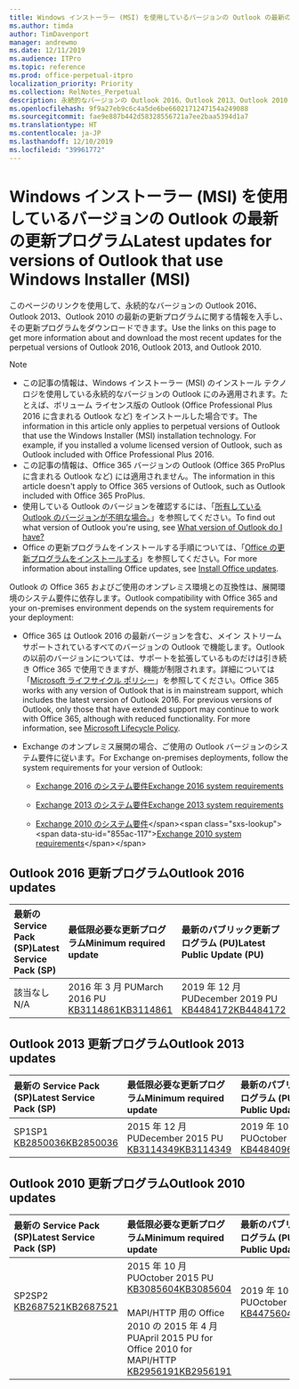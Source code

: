 ```yaml
---
title: Windows インストーラー (MSI) を使用しているバージョンの Outlook の最新の更新プログラム
ms.author: timda
author: TimDavenport
manager: andrewmo
ms.date: 12/11/2019
ms.audience: ITPro
ms.topic: reference
ms.prod: office-perpetual-itpro
localization_priority: Priority
ms.collection: RelNotes_Perpetual
description: 永続的なバージョンの Outlook 2016、Outlook 2013、Outlook 2010 の最新の更新プログラムに関する情報へのリンクを IT 技術者に提供します
ms.openlocfilehash: 9f9a27eb9c6c4a5de6be6602171247154a249088
ms.sourcegitcommit: fae9e887b442d58328556721a7ee2baa5394d1a7
ms.translationtype: HT
ms.contentlocale: ja-JP
ms.lasthandoff: 12/10/2019
ms.locfileid: "39961772"
---
```

# <a name="latest-updates-for-versions-of-outlook-that-use-windows-installer-msi"></a><span data-ttu-id="855ac-103">Windows インストーラー (MSI) を使用しているバージョンの Outlook の最新の更新プログラム</span><span class="sxs-lookup"><span data-stu-id="855ac-103">Latest updates for versions of Outlook that use Windows Installer (MSI)</span></span>

<span data-ttu-id="855ac-104">このページのリンクを使用して、永続的なバージョンの Outlook 2016、Outlook 2013、Outlook 2010 の最新の更新プログラムに関する情報を入手し、その更新プログラムをダウンロードできます。</span><span class="sxs-lookup"><span data-stu-id="855ac-104">Use the links on this page to get more information about and download the most recent updates for the perpetual versions of Outlook 2016, Outlook 2013, and Outlook 2010.</span></span>
  
> [!NOTE]
> - <span data-ttu-id="855ac-p101">この記事の情報は、Windows インストーラー (MSI) のインストール テクノロジを使用している永続的なバージョンの Outlook にのみ適用されます。たとえば、ボリューム ライセンス版の Outlook (Office Professional Plus 2016 に含まれる Outlook など) をインストールした場合です。</span><span class="sxs-lookup"><span data-stu-id="855ac-p101">The information in this article only applies to perpetual versions of Outlook that use the Windows Installer (MSI) installation technology. For example, if you installed a volume licensed version of Outlook, such as Outlook included with Office Professional Plus 2016.</span></span>
> - <span data-ttu-id="855ac-107">この記事の情報は、Office 365 バージョンの Outlook (Office 365 ProPlus に含まれる Outlook など) には適用されません。</span><span class="sxs-lookup"><span data-stu-id="855ac-107">The information in this article doesn't apply to Office 365 versions of Outlook, such as Outlook included with Office 365 ProPlus.</span></span>
> - <span data-ttu-id="855ac-108">使用している Outlook のバージョンを確認するには、「[所有している Outlook のバージョンが不明な場合。](https://support.office.com/article/b3a9568c-edb5-42b9-9825-d48d82b2257c)」を参照してください。</span><span class="sxs-lookup"><span data-stu-id="855ac-108">To find out what version of Outlook you're using, see [What version of Outlook do I have?](https://support.office.com/article/b3a9568c-edb5-42b9-9825-d48d82b2257c)</span></span>
> - <span data-ttu-id="855ac-109">Office の更新プログラムをインストールする手順については、「[Office の更新プログラムをインストールする](https://support.office.com/article/2ab296f3-7f03-43a2-8e50-46de917611c5)」を参照してください。</span><span class="sxs-lookup"><span data-stu-id="855ac-109">For more information about installing Office updates, see [Install Office updates](https://support.office.com/article/2ab296f3-7f03-43a2-8e50-46de917611c5).</span></span> 
  
<span data-ttu-id="855ac-110">Outlook の Office 365 およびご使用のオンプレミス環境との互換性は、展開環境のシステム要件に依存します。</span><span class="sxs-lookup"><span data-stu-id="855ac-110">Outlook compatibility with Office 365 and your on-premises environment depends on the system requirements for your deployment:</span></span>
  
- <span data-ttu-id="855ac-p102">Office 365 は Outlook 2016 の最新バージョンを含む、メイン ストリーム サポートされているすべてのバージョンの Outlook で機能します。Outlook の以前のバージョンについては、サポートを拡張しているものだけは引き続き Office 365 で使用できますが、機能が制限されます。詳細については「[Microsoft ライフサイクル ポリシー](https://support.microsoft.com/lifecycle)」を参照してください。</span><span class="sxs-lookup"><span data-stu-id="855ac-p102">Office 365 works with any version of Outlook that is in mainstream support, which includes the latest version of Outlook 2016. For previous versions of Outlook, only those that have extended support may continue to work with Office 365, although with reduced functionality. For more information, see [Microsoft Lifecycle Policy](https://support.microsoft.com/lifecycle).</span></span>
    
- <span data-ttu-id="855ac-114">Exchange のオンプレミス展開の場合、ご使用の Outlook バージョンのシステム要件に従います。</span><span class="sxs-lookup"><span data-stu-id="855ac-114">For Exchange on-premises deployments, follow the system requirements for your version of Outlook:</span></span>
    
  - [<span data-ttu-id="855ac-115">Exchange 2016 のシステム要件</span><span class="sxs-lookup"><span data-stu-id="855ac-115">Exchange 2016 system requirements</span></span>](https://docs.microsoft.com/Exchange/plan-and-deploy/system-requirements)
    
  - [<span data-ttu-id="855ac-116">Exchange 2013 のシステム要件</span><span class="sxs-lookup"><span data-stu-id="855ac-116">Exchange 2013 system requirements</span></span>](https://docs.microsoft.com/exchange/exchange-2013-system-requirements-exchange-2013-help)
    
  - <span data-ttu-id="855ac-117">[Exchange 2010 のシステム要件](https://docs.microsoft.com/previous-versions/office/exchange-server-2010/aa996719(v=exchg.141))</span><span class="sxs-lookup"><span data-stu-id="855ac-117">[Exchange 2010 system requirements](https://docs.microsoft.com/previous-versions/office/exchange-server-2010/aa996719(v=exchg.141))</span></span>

   
## <a name="outlook-2016-updates"></a><span data-ttu-id="855ac-118">Outlook 2016 更新プログラム</span><span class="sxs-lookup"><span data-stu-id="855ac-118">Outlook 2016 updates</span></span>

|<span data-ttu-id="855ac-119">**最新の Service Pack (SP)**</span><span class="sxs-lookup"><span data-stu-id="855ac-119">**Latest Service Pack (SP)**</span></span>|<span data-ttu-id="855ac-120">**最低限必要な更新プログラム**</span><span class="sxs-lookup"><span data-stu-id="855ac-120">**Minimum required update**</span></span>|<span data-ttu-id="855ac-121">**最新のパブリック更新プログラム (PU)**</span><span class="sxs-lookup"><span data-stu-id="855ac-121">**Latest Public Update (PU)**</span></span>|
|:-----|:-----|:-----|
|<span data-ttu-id="855ac-122">該当なし</span><span class="sxs-lookup"><span data-stu-id="855ac-122">N/A</span></span>  <br/> |<span data-ttu-id="855ac-123">2016 年 3 月 PU</span><span class="sxs-lookup"><span data-stu-id="855ac-123">March 2016 PU</span></span> <br/>[<span data-ttu-id="855ac-124">KB3114861</span><span class="sxs-lookup"><span data-stu-id="855ac-124">KB3114861</span></span>](https://support.microsoft.com/help/3114861) <br/> |<span data-ttu-id="855ac-125">2019 年 12 月 PU</span><span class="sxs-lookup"><span data-stu-id="855ac-125">December 2019 PU</span></span> <br/>[<span data-ttu-id="855ac-126">KB4484172</span><span class="sxs-lookup"><span data-stu-id="855ac-126">KB4484172</span></span>](https://support.microsoft.com/help/4484172) 

## <a name="outlook-2013-updates"></a><span data-ttu-id="855ac-127">Outlook 2013 更新プログラム</span><span class="sxs-lookup"><span data-stu-id="855ac-127">Outlook 2013 updates</span></span>

|<span data-ttu-id="855ac-128">**最新の Service Pack (SP)**</span><span class="sxs-lookup"><span data-stu-id="855ac-128">**Latest Service Pack (SP)**</span></span>|<span data-ttu-id="855ac-129">**最低限必要な更新プログラム**</span><span class="sxs-lookup"><span data-stu-id="855ac-129">**Minimum required update**</span></span>|<span data-ttu-id="855ac-130">**最新のパブリック更新プログラム (PU)**</span><span class="sxs-lookup"><span data-stu-id="855ac-130">**Latest Public Update (PU)**</span></span>|
|:-----|:-----|:-----|
|<span data-ttu-id="855ac-131">SP1</span><span class="sxs-lookup"><span data-stu-id="855ac-131">SP1</span></span>  <br/>[<span data-ttu-id="855ac-132">KB2850036</span><span class="sxs-lookup"><span data-stu-id="855ac-132">KB2850036</span></span>](https://go.microsoft.com/fwlink/p/?LinkId=512538) <br/> |<span data-ttu-id="855ac-133">2015 年 12 月 PU</span><span class="sxs-lookup"><span data-stu-id="855ac-133">December 2015 PU</span></span> <br/>[<span data-ttu-id="855ac-134">KB3114349</span><span class="sxs-lookup"><span data-stu-id="855ac-134">KB3114349</span></span>](https://support.microsoft.com/kb/3114349) <br/> |<span data-ttu-id="855ac-135">2019 年 10 月 PU</span><span class="sxs-lookup"><span data-stu-id="855ac-135">October 2019 PU</span></span> <br/>[<span data-ttu-id="855ac-136">KB4484096</span><span class="sxs-lookup"><span data-stu-id="855ac-136">KB4484096</span></span>](https://support.microsoft.com/help/4484096)  |
   
## <a name="outlook-2010-updates"></a><span data-ttu-id="855ac-137">Outlook 2010 更新プログラム</span><span class="sxs-lookup"><span data-stu-id="855ac-137">Outlook 2010 updates</span></span>

|<span data-ttu-id="855ac-138">**最新の Service Pack (SP)**</span><span class="sxs-lookup"><span data-stu-id="855ac-138">**Latest Service Pack (SP)**</span></span>|<span data-ttu-id="855ac-139">**最低限必要な更新プログラム**</span><span class="sxs-lookup"><span data-stu-id="855ac-139">**Minimum required update**</span></span>|<span data-ttu-id="855ac-140">**最新のパブリック更新プログラム (PU)**</span><span class="sxs-lookup"><span data-stu-id="855ac-140">**Latest Public Update (PU)**</span></span>|
|:-----|:-----|:-----|
|<span data-ttu-id="855ac-141">SP2</span><span class="sxs-lookup"><span data-stu-id="855ac-141">SP2</span></span> <br/>[<span data-ttu-id="855ac-142">KB2687521</span><span class="sxs-lookup"><span data-stu-id="855ac-142">KB2687521</span></span>](https://go.microsoft.com/fwlink/p/?LinkId=512542) <br><br><br><br/> |<span data-ttu-id="855ac-143">2015 年 10 月 PU</span><span class="sxs-lookup"><span data-stu-id="855ac-143">October 2015 PU</span></span> <br/> [<span data-ttu-id="855ac-144">KB3085604</span><span class="sxs-lookup"><span data-stu-id="855ac-144">KB3085604</span></span>](https://support.microsoft.com/kb/3085604) <br/><br/>  <span data-ttu-id="855ac-145">MAPI/HTTP 用の Office 2010 の 2015 年 4 月 PU</span><span class="sxs-lookup"><span data-stu-id="855ac-145">April 2015 PU for Office 2010 for MAPI/HTTP</span></span> <br/> [<span data-ttu-id="855ac-146">KB2956191</span><span class="sxs-lookup"><span data-stu-id="855ac-146">KB2956191</span></span>](https://support.microsoft.com/ja-JP/help/2956191/april-14-2015-update-for-office-2010-kb2956191) <br/> |<span data-ttu-id="855ac-147">2019 年 10 月 PU</span><span class="sxs-lookup"><span data-stu-id="855ac-147">October 2019 PU</span></span> <br/>[<span data-ttu-id="855ac-148">KB4475604</span><span class="sxs-lookup"><span data-stu-id="855ac-148">KB4475604</span></span>](https://support.microsoft.com/help/4475604) <br><br><br><br/>|
   

